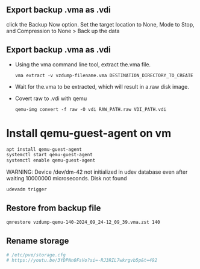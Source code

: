 ## Export backup .vma as .vdi
click the Backup Now option. Set the target location to None, Mode to Stop, and Compression to None > Back up the data

## Export backup .vma as .vdi
- Using the vma command line tool, extract the.vma file.

    `vma extract -v vzdump-filename.vma DESTINATION_DIRECTORY_TO_CREATE`

- Wait for the.vma to be extracted, which will result in a.raw disk image.
- Covert raw to .vdi with qemu

    `qemu-img convert -f raw -O vdi RAW_PATH.raw VDI_PATH.vdi`


# Install qemu-guest-agent on vm

```bash
apt install qemu-guest-agent
systemctl start qemu-guest-agent
systemctl enable qemu-guest-agent
```


WARNING: Device /dev/dm-42 not initialized in udev database even after waiting 10000000 microseconds.
Disk not found
```bash
udevadm trigger
```

## Restore from backup file 

```bash
qmrestore vzdump-qemu-140-2024_09_24-12_09_39.vma.zst 140
```

## Rename storage

```bash
# /etc/pve/storage.cfg
# https://youtu.be/3YDPNn0FsVo?si=-RJ3RIL7wkrgvb5p&t=492
```